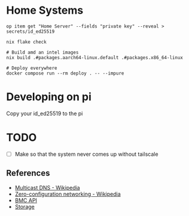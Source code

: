 # Home Systems


```
op item get "Home Server" --fields "private key" --reveal > secrets/id_ed25519

nix flake check

# Build amd an intel images
nix build .#packages.aarch64-linux.default .#packages.x86_64-linux 

# Deploy everywhere
docker compose run --rm deploy . -- --impure
```

# Developing on pi

Copy your id_ed25519 to the pi


# TODO
- [ ] Make so that the system never comes up without tailscale


## References
- [Multicast DNS - Wikipedia](https://en.wikipedia.org/wiki/Multicast_DNS)
- [Zero-configuration networking - Wikipedia](https://en.wikipedia.org/wiki/Zero-configuration_networking#DNS-SD)
- [BMC API](https://docs.turingpi.com/docs/turing-pi2-bmc-api#flash--firmware)
- [Storage](https://docs.turingpi.com/docs/turing-pi2-kubernetes-cluster-storage#option-2-the-longhorn)
